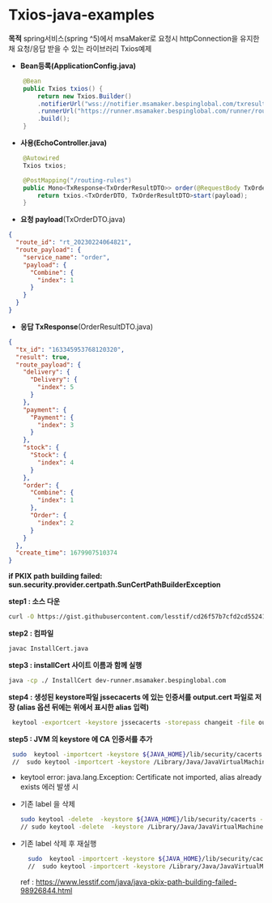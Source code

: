 # Txios-java-examples

**목적** 
spring서비스(spring ^5)에서 msaMaker로 요청시 httpConnection을 유지한채 요청/응답 받을 수 있는 라이브러리 Txios예제



- **Bean등록(ApplicationConfig.java)**
```java
    @Bean
    public Txios txios() {
        return new Txios.Builder()
        .notifierUrl("wss://notifier.msamaker.bespinglobal.com/txresult")
        .runnerUrl("https://runner.msamaker.bespinglobal.com/runner/routeRequest")
        .build();
    }
```

- **사용(EchoController.java)**
```java
    @Autowired
    Txios txios;

    @PostMapping("/routing-rules")
    public Mono<TxResponse<TxOrderResultDTO>> order(@RequestBody TxOrderDTO payload) {
        return txios.<TxOrderDTO, TxOrderResultDTO>start(payload);
    }
```

- **요청 payload**(TxOrderDTO.java)
```json
{
  "route_id": "rt_20230224064821",
  "route_payload": {
    "service_name": "order",
    "payload": {
      "Combine": {
        "index": 1
      }
    }
  }
}
```

- **응답 TxResponse**(OrderResultDTO.java)
```json
{
  "tx_id": "163345953768120320",
  "result": true,
  "route_payload": {
    "delivery": {
      "Delivery": {
        "index": 5
      }
    },
    "payment": {
      "Payment": {
        "index": 3
      }
    },
    "stock": {
      "Stock": {
        "index": 4
      }
    },
    "order": {
      "Combine": {
        "index": 1
      },
      "Order": {
        "index": 2
      }
    }
  },
  "create_time": 1679907510374
}

```



**if PKIX path building failed: sun.security.provider.certpath.SunCertPathBuilderException**

   **step1 : 소스 다운**
   ```bash
   curl -O https://gist.githubusercontent.com/lesstif/cd26f57b7cfd2cd55241b20e05b5cd93/raw/InstallCert.java
   ```

   **step2 : 컴파일**
   ```bash
   javac InstallCert.java
   ```

   **step3 : installCert 사이트 이름과 함께 실행**
   ```bash
   java -cp ./ InstallCert dev-runner.msamaker.bespinglobal.com
   ```

   **step4 : 생성된 keystore파일 jssecacerts 에 있는 인증서를 output.cert 파일로 저장 (alias 옵션 뒤에는 위에서 표시한 alias 입력)**
   ```bash
    keytool -exportcert -keystore jssecacerts -storepass changeit -file output.cert -alias dev-runner.msamaker.bespinglobal.com-1
   ```
   **step5 : JVM 의 keystore 에 CA 인증서를 추가**
    
   ```bash
    sudo  keytool -importcert -keystore ${JAVA_HOME}/lib/security/cacerts -storepass changeit -file output.cert -alias letsencrypt
    //  sudo keytool -importcert -keystore /Library/Java/JavaVirtualMachines/jdk-17.jdk/Contents/Home/lib/security/cacerts -storepass changeit -file output.cert -alias letsencrypt 
   ```

- keytool error: java.lang.Exception: Certificate not imported, alias <letsencrypt> already exists 에러 발생 시
- 기존 label 을 삭제
    ```bash
    sudo keytool -delete  -keystore ${JAVA_HOME}/lib/security/cacerts -storepass changeit  -alias letsencrypt
    // sudo keytool -delete  -keystore /Library/Java/JavaVirtualMachines/jdk-17.jdk/Contents/Home/lib/security/cacerts -storepass changeit  -alias letsencrypt
    ```
- 기존 label 삭제 후 재실행
  ```bash
    sudo  keytool -importcert -keystore ${JAVA_HOME}/lib/security/cacerts -storepass changeit -file output.cert -alias letsencrypt
    //  sudo keytool -importcert -keystore /Library/Java/JavaVirtualMachines/jdk-17.jdk/Contents/Home/lib/security/cacerts -storepass changeit -file output.cert -alias letsencrypt 
   ```

    ref  : https://www.lesstif.com/java/java-pkix-path-building-failed-98926844.html

 